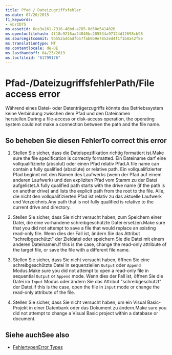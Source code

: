 ```yaml
---
title: Pfad / Dateizugriffsfehler
ms.date: 07/20/2015
f1_keywords:
- vbrID75
ms.assetid: 6ce3a161-7316-46bd-a785-0d50e5414020
ms.openlocfilehash: 4f18c9216aa24840bc205534a97124d12698cb98
ms.sourcegitcommit: 9b552addadfb57fab0b9e7852ed4f1f1b8a42f8e
ms.translationtype: MT
ms.contentlocale: de-DE
ms.lasthandoff: 04/23/2019
ms.locfileid: "61799176"
---
```

# <a name="pathfile-access-error"></a><span data-ttu-id="a1d80-102">Pfad-/Dateizugriffsfehler</span><span class="sxs-lookup"><span data-stu-id="a1d80-102">Path/File access error</span></span>
<span data-ttu-id="a1d80-103">Während eines Datei- oder Datenträgerzugriffs könnte das Betriebssystem keine Verbindung zwischen dem Pfad und den Dateinamen herstellen.</span><span class="sxs-lookup"><span data-stu-id="a1d80-103">During a file-access or disk-access operation, the operating system could not make a connection between the path and the file name.</span></span>  
  
## <a name="to-correct-this-error"></a><span data-ttu-id="a1d80-104">So beheben Sie diesen Fehler</span><span class="sxs-lookup"><span data-stu-id="a1d80-104">To correct this error</span></span>  
  
1. <span data-ttu-id="a1d80-105">Stellen Sie sicher, dass die Dateispezifikation richtig formatiert ist.</span><span class="sxs-lookup"><span data-stu-id="a1d80-105">Make sure the file specification is correctly formatted.</span></span> <span data-ttu-id="a1d80-106">Ein Dateiname darf eine vollqualifizierte (absolut) oder einen Pfad relativ Pfad.</span><span class="sxs-lookup"><span data-stu-id="a1d80-106">A file name can contain a fully qualified (absolute) or relative path.</span></span> <span data-ttu-id="a1d80-107">Ein vollqualifizierter Pfad beginnt mit den Namen des Laufwerks (wenn der Pfad auf einem anderen Laufwerk) und den expliziten Pfad vom Stamm zu der Datei aufgelistet.</span><span class="sxs-lookup"><span data-stu-id="a1d80-107">A fully qualified path starts with the drive name (if the path is on another drive) and lists the explicit path from the root to the file.</span></span> <span data-ttu-id="a1d80-108">Alle, die nicht den vollqualifizierten Pfad ist relativ zu das aktuelle Laufwerk und Verzeichnis.</span><span class="sxs-lookup"><span data-stu-id="a1d80-108">Any path that is not fully qualified is relative to the current drive and directory.</span></span>  
  
2. <span data-ttu-id="a1d80-109">Stellen Sie sicher, dass Sie nicht versucht haben, zum Speichern einer Datei, die eine vorhandene schreibgeschützte Datei ersetzen.</span><span class="sxs-lookup"><span data-stu-id="a1d80-109">Make sure that you did not attempt to save a file that would replace an existing read-only file.</span></span> <span data-ttu-id="a1d80-110">Wenn dies der Fall ist, ändern Sie das Attribut "schreibgeschützt" der Zieldatei oder speichern Sie die Datei mit einem anderen Dateinamen.</span><span class="sxs-lookup"><span data-stu-id="a1d80-110">If this is the case, change the read-only attribute of the target file, or save the file with a different file name.</span></span>  
  
3. <span data-ttu-id="a1d80-111">Stellen Sie sicher, dass Sie nicht versucht haben, öffnen Sie eine schreibgeschützte Datei in sequenziellen `Output` oder `Append` Modus.</span><span class="sxs-lookup"><span data-stu-id="a1d80-111">Make sure you did not attempt to open a read-only file in sequential `Output` or `Append` mode.</span></span> <span data-ttu-id="a1d80-112">Wenn dies der Fall ist, öffnen Sie die Datei im `Input` Modus oder ändern Sie das Attribut "schreibgeschützt" der Datei.</span><span class="sxs-lookup"><span data-stu-id="a1d80-112">If this is the case, open the file in `Input` mode or change the read-only attribute of the file.</span></span>  
  
4. <span data-ttu-id="a1d80-113">Stellen Sie sicher, dass Sie nicht versucht haben, um ein Visual Basic-Projekt in einer Datenbank oder das Dokument zu ändern.</span><span class="sxs-lookup"><span data-stu-id="a1d80-113">Make sure you did not attempt to change a Visual Basic project within a database or document.</span></span>  
  
## <a name="see-also"></a><span data-ttu-id="a1d80-114">Siehe auch</span><span class="sxs-lookup"><span data-stu-id="a1d80-114">See also</span></span>

- [<span data-ttu-id="a1d80-115">Fehlertypen</span><span class="sxs-lookup"><span data-stu-id="a1d80-115">Error Types</span></span>](../../../visual-basic/programming-guide/language-features/error-types.md)
